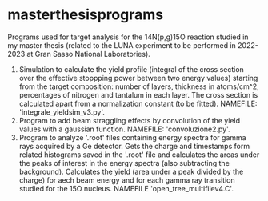# masterthesisprograms

Programs used for target analysis for the 14N(p,g)15O reaction studied in my master thesis (related to the LUNA experiment to be performed in 2022-2023 at Gran Sasso National Laboratories).
1) Simulation to calculate the yield profile (integral of the cross section over the effective stoppping power between two energy values) starting from the target composition: number of layers,
thickness in atoms/cm^2, percentages of nitrogen and tantalum in each layer. The cross section is calculated apart from a normalization constant (to be fitted). NAMEFILE: 'integrale_yieldsim_v3.py'.
2) Program to add beam straggling effects by convolution of the yield values with a gaussian function. NAMEFILE: 'convoluzione2.py'.
3) Program to analyze '.root' files containing energy spectra for gamma rays acquired by a Ge detector. Gets the charge and timestamps form related histograms saved in the '.root' file
   and calculates the areas under the peaks of interest in the energy spectra (also subtracting the background). Calculates the yield (area under a peak divided by the charge) for aech
   beam energy and for each gamma ray transition studied for the 15O nucleus. NAMEFILE 'open_tree_multifilev4.C'.
